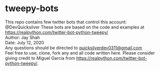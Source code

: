 # tweepy-bots
This repo contains few twitter bots that control this account: @DevQuicksilver 
These bots are based on the code and examples at https://realpython.com/twitter-bot-python-tweepy/  
Author: Jay Shah  
Date: July 12, 2020  
Any questions should be directed to quicksilverdev0311@gmail.com  
Feel free to use, clone, fork any and all code written here. Please consider giving credit to Miguel Garcia from https://realpython.com/twitter-bot-python-tweepy/.   
